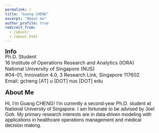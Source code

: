 ```yaml
---
permalink: /
title: "Guang CHENG"
excerpt: "About me"
author_profile: true
redirect_from: 
  - /about/
  - /about.html
---  
```


<b style="font-size: 20px;">Info</b>
<p style="font-size: 16px;; margin-top: -1.2em">
  Ph.D. Student  <br> 16
  Institute of Operations Research and Analytics (IORA)  <br>
  National University of Singapore (NUS)   <br>
  #04-01, Innovation 4.0, 3 Research Link, Singapore 117602   <br>
  Email: gcheng [AT] u [DOT] nus [DOT] edu  <br>
</p>

<b style="font-size: 20px;">About Me</b>
<p style="font-family:Arial; font-weight:100; font-size: 16px;">
Hi, I'm Guang CHENG! I'm currently a second-year Ph.D. student at National University of Singapore.
I am fortunate to be advised by Joel Goh.
My primary research interests are in data-driven modeling with applications in healthcare operations management and medical decision making.
</p>